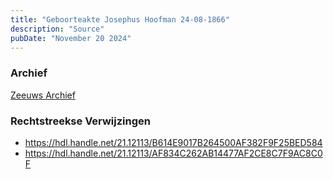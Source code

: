 ```yaml
---
title: "Geboorteakte Josephus Hoofman 24-08-1866"
description: "Source"
pubDate: "November 20 2024"
---
```


### Archief
[Zeeuws Archief](https://www.zeeuwsarchief.nl/)

### Rechtstreekse Verwijzingen
- https://hdl.handle.net/21.12113/B614E9017B264500AF382F9F25BED584
- https://hdl.handle.net/21.12113/AF834C262AB14477AF2CE8C7F9AC8C0F